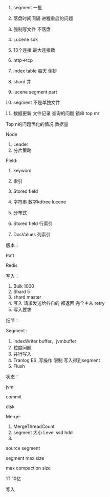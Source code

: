 1. segment 一批

2. 落盘时间间隔 进程重启的问题

3. 强制写文件 不落盘
4. Lucene sdk
5. 13个连接 最大连接数
6. http->tcp 





1. index table  每天 倒排
2. shard 并
3. lucene segment part



1. segment 不是单独文件

2. 数据更新 文件记录 查询的问题 锁串 top  mr

Top n的问题优化的情况 数据量



Node

1. Leader
2. 分片策略



Field:

1. keyword 

2. 索引
3. Stored field 
4. 字符串  数字kdtree lucene
5. 分布式

6. Stored field 行索引
7. DocValues 列索引





版本：

Raft

Redis 



写入：

1. Bulk  1000
2. Shard 5
3. shard master 
4. 写入 请求发送给各自的 都返回 完全主从 retry
5. 写入要求 



细节：

Segment :

1. indexWriter buffer。jvmbuffer
2. 粒度问题
3. 并行写入
4. Tranlog ES  ,写操作 限制 写入得到segment 
5. Flush 



状态：

jvm

commit

disk



Merge:

1. MergeThreadCount
2. segment 大小 Level ssd hdd
3. 





source segment 

segment max size 

max compaction size 



1T 10亿

写入

